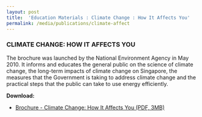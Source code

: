 ```yaml
---
layout: post
title:  'Education Materials : Climate Change : How It Affects You'
permalink: /media/publications/climate-affect
---
```



### CLIMATE CHANGE: HOW IT AFFECTS YOU

The brochure was launched by the National Environment Agency in May 2010. It informs and educates the general public on the science of climate change, the long-term impacts of climate change on Singapore, the measures that the Government is taking to address climate change and the practical steps that the public can take to use energy efficiently.

**Download:**

* [<a href="/docs/default-source/publications/climate-change-how-it-affects-you.pdf" target="_blank">Brochure - Climate Change: How It Affects You (PDF, 3MB)</a>](/docs/default-source/publications/climate-change-how-it-affects-you.pdf)